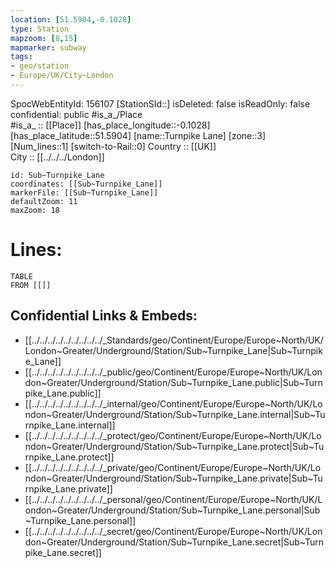 ```yaml
---
location: [51.5904,-0.1028] 
type: Station 
mapzoom: [8,15] 
mapmarker: subway 
tags:
- geo/station
- Europe/UK/City~London
---
```

SpocWebEntityId: 156107
[StationSId::] 
isDeleted: false
isReadOnly: false
confidential: public
#is_a_/Place  
#is_a_ :: [[Place]] 
[has_place_longitude::-0.1028] 
[has_place_latitude::51.5904] 
[name::Turnpike Lane] 
[zone::3] 
[Num_lines::1] 
[switch-to-Rail::0] 
Country :: [[UK]]  
City :: [[../../../London]]  


```leaflet
id: Sub~Turnpike_Lane
coordinates: [[Sub~Turnpike_Lane]] 
markerFile: [[Sub~Turnpike_Lane]] 
defaultZoom: 11 
maxZoom: 18
```


# Lines: 
```dataview
TABLE 
FROM [[]] 
```

## Confidential Links & Embeds: 
- [[../../../../../../../../../_Standards/geo/Continent/Europe/Europe~North/UK/London~Greater/Underground/Station/Sub~Turnpike_Lane|Sub~Turnpike_Lane]] 
- [[../../../../../../../../../_public/geo/Continent/Europe/Europe~North/UK/London~Greater/Underground/Station/Sub~Turnpike_Lane.public|Sub~Turnpike_Lane.public]] 
- [[../../../../../../../../../_internal/geo/Continent/Europe/Europe~North/UK/London~Greater/Underground/Station/Sub~Turnpike_Lane.internal|Sub~Turnpike_Lane.internal]] 
- [[../../../../../../../../../_protect/geo/Continent/Europe/Europe~North/UK/London~Greater/Underground/Station/Sub~Turnpike_Lane.protect|Sub~Turnpike_Lane.protect]] 
- [[../../../../../../../../../_private/geo/Continent/Europe/Europe~North/UK/London~Greater/Underground/Station/Sub~Turnpike_Lane.private|Sub~Turnpike_Lane.private]] 
- [[../../../../../../../../../_personal/geo/Continent/Europe/Europe~North/UK/London~Greater/Underground/Station/Sub~Turnpike_Lane.personal|Sub~Turnpike_Lane.personal]] 
- [[../../../../../../../../../_secret/geo/Continent/Europe/Europe~North/UK/London~Greater/Underground/Station/Sub~Turnpike_Lane.secret|Sub~Turnpike_Lane.secret]] 
